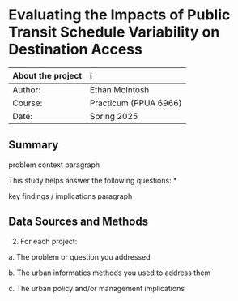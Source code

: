 # Evaluating the Impacts of Public Transit Schedule Variability on Destination Access

| About the project | :information_source: |
| :----- | :------ |
| Author: | Ethan McIntosh |
| Course: | Practicum (PPUA 6966) |
| Date: | Spring 2025 |

## Summary

problem context paragraph

This study helps answer the following questions:
* 

key findings / implications paragraph

## Data Sources and Methods

2. For each project:

a. The problem or question you addressed

b. The urban informatics methods you used to address them

c. The urban policy and/or management implications